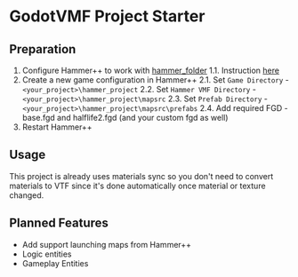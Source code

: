 # GodotVMF Project Starter

## Preparation
1. Configure Hammer++ to work with [hammer_folder]('/hammer_folder')
    1.1. Instruction [here](https://github.com/H2xDev/GodotVMF/blob/master/docs/installation.md)
2. Create a new game configuration in Hammer++
    2.1. Set `Game Directory` - `<your_project>\hammer_project`
    2.2. Set `Hammer VMF Directory` - `<your_project>\hammer_project\mapsrc`
    2.3. Set `Prefab Directory` - `<your_project>\hammer_project\mapsrc\prefabs`
    2.4. Add required FGD - base.fgd and halflife2.fgd (and your custom fgd as well)
3. Restart Hammer++

## Usage
This project is already uses materials sync so you don't need to convert materials to VTF since it's done automatically once material or texture changed.  

## Planned Features
- Add support launching maps from Hammer++
- Logic entities
- Gameplay Entities
